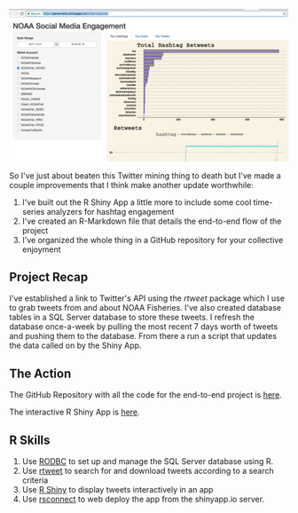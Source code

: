 ![noaa_twitter](images/noaa_twitter.png)

So I've just about beaten this Twitter mining thing to death but I've made a couple improvements that I think make another update worthwhile: 

1. I've built out the R Shiny App a little more to include some cool time-series analyzers for hashtag engagement
2. I've created an R-Markdown file that details the end-to-end flow of the project
3. I've organized the whole thing in a GitHub repository for your collective enjoyment

## Project Recap

I've established a link to Twitter's API using the *rtweet* package which I use to grab tweets from and about NOAA Fisheries. I've also created database tables in a SQL Server database to store these tweets.  I refresh the database once-a-week by pulling the most recent 7 days worth of tweets and pushing them to the database.  From there a run a script that updates the data called on by the Shiny App.

## The Action

The GitHub Repository with all the code for the end-to-end project is [here](https://github.com/aaronmams/noaa-social-media).

The interactive R Shiny App is [here](https://aaronmams.shinyapps.io/twitter-explorer/).

## R Skills

1. Use [RODBC](https://cran.r-project.org/web/packages/RODBC/index.html) to set up and manage the SQL Server database using R.
2. Use [rtweet](http://rtweet.info/) to search for and download tweets according to a search criteria
3. Use [R Shiny](https://shiny.rstudio.com/) to display tweets interactively in an app
4. Use [rsconnect](https://cran.r-project.org/web/packages/rsconnect/index.html) to web deploy the app from the shinyapp.io server.

